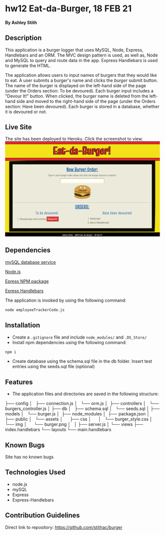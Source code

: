 # hw12 Eat-da-Burger, 18 FEB 21

#### By Ashley Stith

## Description
This application is a burger logger that uses MySQL, Node, Express, Handlebars and an ORM.  The MVC design pattern is used, as well as, Node and MySQL to query and route data in the app. Express Handlebars is used to generate the HTML.

The application allows users to input names of burgers that they would like to eat.  A user submits a burger's name and clicks the *burger* submit button.  The name of the burger is displayed on the left-hand side of the page (under the Orders section: To be devoured).  Each burger input includes a "Devour It!" button.  When clicked, the burger name is deleted from the left-hand side and moved to the right-hand side of the page (under the Orders section: Have been devoured).  Each burger is stored in a database, whether it is devoured or not.

## Live Site
The site has been deployed to Heroku. Click the screenshot to view.
[![Screenshot](/public/assets/img/screenshot.PNG)](https://floating-taiga-37389.herokuapp.com/)

## Dependencies
[mySQL database service](https://www.mysql.com/)

[Node.js](https://nodejs.org/)

[Epress NPM package](https://www.npmjs.com/package/express)

[Epress Handlebars](https://www.npmjs.com/package/express-handlebars)

The application is invoked by using the following command:

```bash
node employeeTrackerCode.js
```

## Installation
* Create a `.gitignore` file and include `node_modules/` and `.DS_Store/`
* Install npm dependencies using the following command:
```bash
npm i
```
* Create database using the schema.sql file in the db folder.  Insert test entries using the seeds.sql file (optional)

## Features
* The application files and directories are saved in the following structure:

├── config
│   ├── connection.js
│   └── orm.js
│ 
├── controllers
│   └── burgers_controller.js
│
├── db
│   ├── schema.sql
│   └── seeds.sql
│
├── models
│   └── burger.js
│ 
├── node_modules
│ 
├── package.json
│
├── public
│   └── assets
│       ├── css
│       │   └── burger_style.css
│       └── img
│           └── burger.png
│  
│
├── server.js
│
└── views
    ├── index.handlebars
    └── layouts
        └── main.handlebars

## Known Bugs
Site has no known bugs

## Technologies Used
* node.js
* mySQL
* Express
* Express-Handlebars

## Contribution Guidelines
Direct link to repository: https://github.com/stithac/burger
